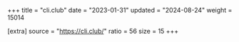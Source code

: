 +++
title = "cli.club"
date = "2023-01-31"
updated = "2024-08-24"
weight = 15014

[extra]
source = "https://cli.club/"
ratio = 56
size = 15
+++
